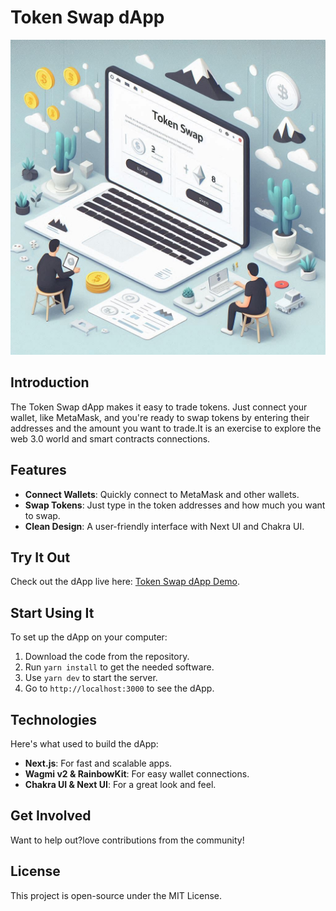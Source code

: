 # Token Swap dApp

![cover](/images/cover.jpg)

## Introduction
The Token Swap dApp makes it easy to trade tokens. Just connect your wallet, like MetaMask, and you're ready to swap tokens by entering their addresses and the amount you want to trade.It is an exercise to explore the web 3.0 world and smart contracts connections.

## Features
- **Connect Wallets**: Quickly connect to MetaMask and other wallets.
- **Swap Tokens**: Just type in the token addresses and how much you want to swap.
- **Clean Design**: A user-friendly interface with Next UI and Chakra UI.

## Try It Out
Check out the dApp live here: [Token Swap dApp Demo](https://token-swap-dapp-gold.vercel.app).

## Start Using It
To set up the dApp on your computer:
1. Download the code from the repository.
2. Run `yarn install` to get the needed software.
3. Use `yarn dev` to start the server.
4. Go to `http://localhost:3000` to see the dApp.

## Technologies
Here's what  used to build the dApp:
- **Next.js**: For fast and scalable apps.
- **Wagmi v2 & RainbowKit**: For easy wallet connections.
- **Chakra UI & Next UI**: For a great look and feel.

## Get Involved
Want to help out?love contributions from the community!

## License
This project is open-source under the MIT License.
